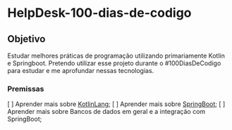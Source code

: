 # HelpDesk-100-dias-de-codigo

## Objetivo
Estudar melhores práticas de programação utilizando primariamente Kotlin e Springboot. Pretendo utilizar esse projeto durante o #100DiasDeCodigo para estudar e me aprofundar nessas tecnologias.

### Premissas

[ ] Aprender mais sobre [KotlinLang](https://kotlinlang.org/);
[ ] Aprender mais sobre [SpringBoot](https://spring.io/projects/spring-boot);
[ ] Aprender mais sobre Bancos de dados em geral e a integração com SpringBoot;

